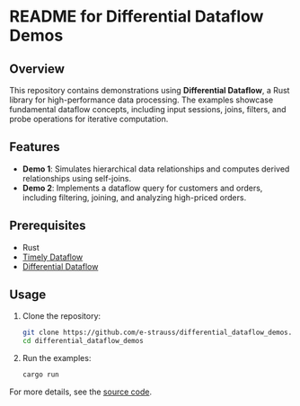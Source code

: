 # README for Differential Dataflow Demos

## Overview

This repository contains demonstrations using **Differential Dataflow**, a Rust library for high-performance data processing. The examples showcase fundamental dataflow concepts, including input sessions, joins, filters, and probe operations for iterative computation.

## Features

- **Demo 1**: Simulates hierarchical data relationships and computes derived relationships using self-joins.
- **Demo 2**: Implements a dataflow query for customers and orders, including filtering, joining, and analyzing high-priced orders.

## Prerequisites

- Rust
- [Timely Dataflow](https://github.com/TimelyDataflow/timely-dataflow)
- [Differential Dataflow](https://github.com/TimelyDataflow/differential-dataflow)

## Usage

1. Clone the repository:
   ```bash
   git clone https://github.com/e-strauss/differential_dataflow_demos.git
   cd differential_dataflow_demos
   ```
2. Run the examples:
   ```bash
   cargo run
   ```


For more details, see the [source code](https://github.com/e-strauss/differential_dataflow_demos/blob/master/src/main.rs).